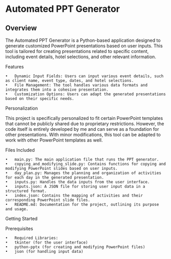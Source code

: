 # Automated PPT Generator

## Overview

The Automated PPT Generator is a Python-based application designed to generate customized PowerPoint presentations based on user inputs. This tool is tailored for creating presentations related to specific content, including event details, hotel selections, and other relevant information.

Features

	•	Dynamic Input Fields: Users can input various event details, such as client name, event type, dates, and hotel selections.
	•	File Management: The tool handles various data formats and integrates them into a cohesive presentation.
	•	Customization Options: Users can adapt the generated presentations based on their specific needs.

Personalization

This project is specifically personalized to fit certain PowerPoint templates that cannot be publicly shared due to proprietary restrictions. However, the code itself is entirely developed by me and can serve as a foundation for other presentations. With minor modifications, this tool can be adapted to work with other PowerPoint templates as well.

Files Included

	•	main.py: The main application file that runs the PPT generator.
	•	copying_and_modifying_slide.py: Contains functions for copying and modifying PowerPoint slides based on user inputs.
	•	day_plan.py: Manages the planning and organization of activities for each day in the generated presentation.
	•	inputs.py: Handles the data inputs from the user interface.
	•	inputs.json: A JSON file for storing user input data in a structured format.
	•	index.json: Contains the mapping of activities and their corresponding PowerPoint slide files.
	•	README.md: Documentation for the project, outlining its purpose and usage.

Getting Started

Prerequisites

	•	Required Libraries:
	•	tkinter (for the user interface)
	•	python-pptx (for creating and modifying PowerPoint files)
	•	json (for handling input data)


  
